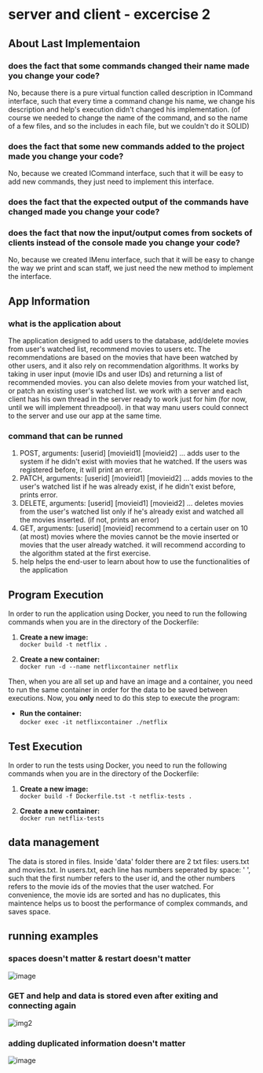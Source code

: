 # server and client - excercise 2

## About Last Implementaion
### does the fact that some commands changed their name made you change your code?
No, because there is a pure virtual function called description in ICommand interface, such that every time a command change his name, we change his description and help's execution didn't changed his implementation. (of course we needed to change the name of the command, and so the name of a few files, and so the includes in each file, but we couldn't do it SOLID)
### does the fact that some new commands added to the project made you change your code?
No, because we created ICommand interface, such that it will be easy to add new commands, they just need to implement this interface.
### does the fact that the expected output of the commands have changed made you change your code?

### does the fact that now the input/output comes from sockets of clients instead of the console made you change your code?
No, because we created IMenu interface, such that it will be easy to change the way we print and scan staff, we just need the new method to implement the interface.
## App Information
### what is the application about
The application designed to add users to the database, add/delete movies from user's watched list, recommend movies to users etc. The recommendations are based on the movies that have been watched by other users, and it also rely on recommendation algorithms. It works by taking in user input (movie IDs and user IDs) and returning a list of recommended movies. you can also delete movies from your watched list, or patch an existing user's watched list. we work with a server and each client has his own thread in the server ready to work just for him (for now, until we will implement threadpool). in that way manu users could connect to the server and use our app at the same time. 
### command that can be runned
1. POST, arguments: [userid] [movieid1] [movieid2] ...
     adds user to the system if he didn't exist with movies that he watched. If the users was registered before, it will print an error.
2. PATCH, arguments: [userid] [movieid1] [movieid2] ...
     adds movies to the user's watched list if he was already exist, if he didn't exist before, prints error.
3. DELETE, arguments: [userid] [movieid1] [movieid2] ...
     deletes movies from the user's watched list only if he's already exist and watched all the movies inserted. (if not, prints an error)
4. GET, arguments: [userid] [movieid]
     recommend to a certain user on 10 (at most) movies where the movies cannot be the movie inserted or movies that the user already watched.
     it will recommend according to the algorithm stated at the first exercise.
5. help
     helps the end-user to learn about how to use the functionalities of the application
## Program Execution

In order to run the application using Docker, you need to run the following commands when you are in the directory of the Dockerfile:

   1. **Create a new image:**  
      `docker build -t netflix .`  

   2. **Create a new container:**  
      `docker run -d --name netflixcontainer netflix`  

Then, when you are all set up and have an image and a container, you need to run the same container in order for the data to be saved between executions. Now, you **only** need to do this step to execute the program:  

   - **Run the container:**  
     `docker exec -it netflixcontainer ./netflix`  
## Test Execution

In order to run the tests using Docker, you need to run the following commands when you are in the directory of the Dockerfile:

   1. **Create a new image:**  
      `docker build -f Dockerfile.tst -t netflix-tests .`  

   2. **Create a new container:**  
      `docker run netflix-tests`
## data management
The data is stored in files. Inside 'data' folder there are 2 txt files: users.txt and movies.txt. In users.txt, each line has numbers seperated by space: ' ', such that the first number refers to the user id, and the other numbers refers to the movie ids of the movies that the user watched. For convenience, the movie ids are sorted and has no duplicates, this maintence helps us to boost the performance of complex commands, and saves space.
## running examples
### spaces doesn't matter & restart doesn't matter
![image](https://github.com/user-attachments/assets/4fea1103-3798-4b8d-9ec0-4982a0f6603c)
### GET and help and data is stored even after exiting and connecting again
![img2](https://github.com/user-attachments/assets/05c394c8-2dbe-4456-ad91-d7b027d33489)
### adding duplicated information doesn't matter
![image](https://github.com/user-attachments/assets/f276fc99-3d14-4ca3-b9fb-3ec0b144d6cb)


